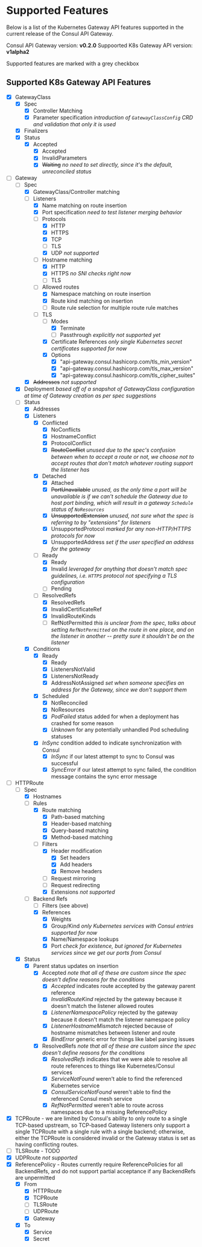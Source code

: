 # Supported Features
Below is a list of the Kubernetes Gateway API features supported in the current release of the
Consul API Gateway.

Consul API Gateway version: **v0.2.0**
Suppoorted K8s Gateway API version: **v1alpha2**

Supported features are marked with a grey checkbox

## Supported K8s Gateway API Features

- [x] GatewayClass
  - [x] Spec
    - [x] Controller Matching
    - [x] Parameter specification *introduction of `GatewayClassConfig` CRD and validation that only it is used*
  - [x] Finalizers
  - [x] Status
    - [x] Accepted
      - [x] Accepted
      - [x] InvalidParameters
      - [x] ~~Waiting~~ *no need to set directly, since it's the default, unreconciled status*

- [ ] Gateway
  - [ ] Spec
    - [x] GatewayClass/Controller matching
    - [ ] Listeners
      - [x] Name matching on route insertion
      - [x] Port specification *need to test listener merging behavior*
      - [ ] Protocols
        - [x] HTTP
        - [x] HTTPS
        - [x] TCP
        - [ ] TLS
        - [x] UDP *not supported*
      - [ ] Hostname matching
        - [x] HTTP
        - [x] HTTPS *no SNI checks right now*
        - [ ] TLS
      - [ ] Allowed routes
        - [x] Namespace matching on route insertion
        - [x] Route kind matching on insertion
        - [ ] Route rule selection for multiple route rule matches
      - [ ] TLS
        - [ ] Modes
          - [x] Terminate
          - [ ] Passthrough *explicitly not supported yet*
        - [x] Certificate References *only single Kubernetes secret certificates supported for now*
        - [x] Options
          - [x] "api-gateway.consul.hashicorp.com/tls_min_version"
          - [x] "api-gateway.consul.hashicorp.com/tls_max_version"
          - [x] "api-gateway.consul.hashicorp.com/tls_cipher_suites"
    - [x] ~~Addresses~~ *not supported*
  - [x] Deployment *based off of a snapshot of GatewayClass configuration at time of Gateway creation as per spec suggestions*
  - [ ] Status
    - [x] Addresses
    - [x] Listeners
      - [x] Conflicted
        - [x] NoConflicts
        - [x] HostnameConflict
        - [x] ProtocolConflict
        - [x] ~~RouteConflict~~ *unused due to the spec's confusion between when to accept a route or not, we choose not to accept routes that don't match whatever routing support the listener has*
      - [x] Detached
        - [x] Attached
        - [x] ~~PortUnavailable~~ *unused, as the only time a port will be unavailable is if we can't schedule the Gateway due to host port binding, which will result in a gateway `Schedule` status of `NoResources`*
        - [x] ~~UnsupportedExtension~~ *unused, not sure what the spec is referring to by "extensions" for listeners*
        - [x] UnsupportedProtocol *marked for any non-HTTP/HTTPS protocols for now*
        - [x] UnsupportedAddress *set if the user specified an address for the gateway*
      - [ ] Ready
        - [x] Ready
        - [x] Invalid *leveraged for anything that doesn't match spec guidelines, i.e. `HTTPS` protocol not specifying a TLS configuration*
        - [ ] Pending
      - [ ] ResolvedRefs
        - [x] ResolvedRefs
        - [x] InvalidCertificateRef
        - [x] InvalidRouteKinds
        - [ ] RefNotPermitted *this is unclear from the spec, talks about setting `RefNotPermitted` on the route in one place, and on the listener in another -- pretty sure it shouldn't be on the listener*
    - [x] Conditions
      - [x] Ready
        - [x] Ready
        - [x] ListenersNotValid
        - [x] ListenersNotReady
        - [x] AddressNotAssigned *set when someone specifies an address for the Gateway, since we don't support them*
      - [x] Scheduled
        - [x] NotReconciled
        - [x] NoResources
        - [x] *PodFailed* status added for when a deployment has crashed for some reason
        - [x] *Unknown* for any potentially unhandled Pod scheduling statuses
      - [x] *InSync* condition added to indicate synchronization with Consul
        - [x] *InSync* if our latest attempt to sync to Consul was successful
        - [x] *SyncError* if our latest attempt to sync failed, the condition message contains the sync error message

- [ ] HTTPRoute
  - [ ] Spec
    - [x] Hostnames
    - [ ] Rules
      - [x] Route matching
        - [x] Path-based matching
        - [x] Header-based matching
        - [x] Query-based matching
        - [x] Method-based matching
      - [ ] Filters
        - [x] Header modification
          - [x] Set headers
          - [x] Add headers
          - [x] Remove headers
        - [ ] Request mirroring
        - [ ] Request redirecting
        - [x] Extensions *not supported*
    - [ ] Backend Refs
      - [ ] Filters (see above)
      - [x] References
        - [x] Weights
        - [x] Group/Kind *only Kubernetes services with Consul entries supported for now*
        - [x] Name/Namespace lookups
        - [x] Port *check for existence, but ignored for Kubernetes services since we get our ports from Consul*
  - [x] Status
    - [x] Parent status updates on insertion
      - [x] Accepted *note that all of these are custom since the spec doesn't define reasons for the conditions*
        - [x] *Accepted* indicates route accepted by the gateway parent reference
        - [x] *InvalidRouteKind* rejected by the gateway because it doesn't match the listener allowed routes
        - [x] *ListenerNamespacePolicy* rejected by the gateway because it doesn't match the listener namespace policy
        - [x] *ListenerHostnameMismatch* rejected because of hostname mismatches between listener and route
        - [x] *BindError* generic error for things like label parsing issues
      - [x] ResolvedRefs *note that all of these are custom since the spec doesn't define reasons for the conditions*
        - [x] *ResolvedRefs* indicates that we were able to resolve all route references to things like Kubernetes/Consul services
        - [x] *ServiceNotFound* weren't able to find the referenced Kubernetes service
        - [x] *ConsulServiceNotFound* weren't able to find the referenced Consul mesh service
        - [x] *RefNotPermitted* weren't able to route across namespaces due to a missing ReferencePolicy

- [x] TCPRoute - we are limited by Consul's ability to only route to a single TCP-based upstream, so TCP-based Gateway listeners only support a single TCPRoute with a single rule with a single backend; otherwise, either the TCPRoute is considered invalid or the Gateway status is set as having conflicting routes.
- [ ] TLSRoute - TODO
- [x] UDPRoute *not supported*
- [x] ReferencePolicy - Routes currently require ReferencePolicies for all BackendRefs, and do not support partial acceptance if any BackendRefs are unpermitted
  - [x] From
    - [x] HTTPRoute
    - [x] TCPRoute
    - [ ] TLSRoute
    - [ ] UDPRoute
    - [x] Gateway
  - [x] To
    - [x] Service
    - [x] Secret
